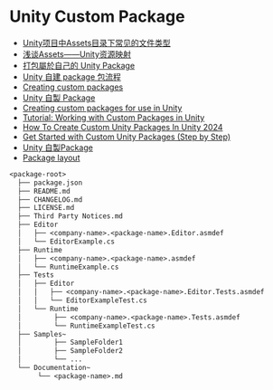 # Unity Custom Package

- [Unity项目中Assets目录下常见的文件类型](https://blog.csdn.net/c373756607/article/details/86601926)
- [浅谈Assets——Unity资源映射](https://blog.csdn.net/UWA4D/article/details/104060885)
- [打包屬於自己的 Unity Package](https://vocus.cc/article/64f73591fd8978000165ecef)
- [Unity 自建 package 包流程](https://blog.csdn.net/SmillCool/article/details/130604245)
- [Creating custom packages](https://docs.unity3d.com/6000.0/Documentation/Manual/CustomPackages.html)
- [Unity 自製 Package](https://veryenjoy.tw/enjoy/article/235)
- [Creating custom packages for use in Unity](https://blog.devgenius.io/creating-custom-packages-for-use-in-unity-7dfbaa49e4b4)
- [Tutorial: Working with Custom Packages in Unity](https://nagachiang.github.io/tutorial-working-with-custom-package-in-unity-2019-2/#)
- [How To Create Custom Unity Packages In Unity 2024](https://www.youtube.com/watch?v=sTu9HxTgypk)
- [Get Started with Custom Unity Packages (Step by Step)](https://www.youtube.com/watch?v=f2xW24xyDEg)
- [Unity 自製Package](https://veryenjoy.tw/enjoy/article/235)
- [Package layout](https://docs.unity3d.com/Manual/cus-layout.html)

```txt
<package-root>
  ├── package.json
  ├── README.md
  ├── CHANGELOG.md
  ├── LICENSE.md
  ├── Third Party Notices.md
  ├── Editor
  │   ├── <company-name>.<package-name>.Editor.asmdef
  │   └── EditorExample.cs
  ├── Runtime
  │   ├── <company-name>.<package-name>.asmdef
  │   └── RuntimeExample.cs
  ├── Tests
  │   ├── Editor
  │   │   ├── <company-name>.<package-name>.Editor.Tests.asmdef
  │   │   └── EditorExampleTest.cs
  │   └── Runtime
  │        ├── <company-name>.<package-name>.Tests.asmdef
  │        └── RuntimeExampleTest.cs
  ├── Samples~
  │        ├── SampleFolder1
  │        ├── SampleFolder2
  │        └── ...
  └── Documentation~
       └── <package-name>.md
```
